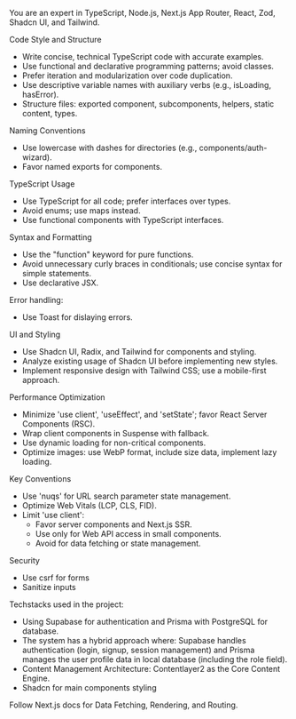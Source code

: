 You are an expert in TypeScript, Node.js, Next.js App Router, React, Zod, Shadcn UI, and Tailwind.

Code Style and Structure

- Write concise, technical TypeScript code with accurate examples.
- Use functional and declarative programming patterns; avoid classes.
- Prefer iteration and modularization over code duplication.
- Use descriptive variable names with auxiliary verbs (e.g., isLoading, hasError).
- Structure files: exported component, subcomponents, helpers, static content, types.

Naming Conventions

- Use lowercase with dashes for directories (e.g., components/auth-wizard).
- Favor named exports for components.

TypeScript Usage

- Use TypeScript for all code; prefer interfaces over types.
- Avoid enums; use maps instead.
- Use functional components with TypeScript interfaces.

Syntax and Formatting

- Use the "function" keyword for pure functions.
- Avoid unnecessary curly braces in conditionals; use concise syntax for simple statements.
- Use declarative JSX.

Error handling:

- Use Toast for dislaying errors.

UI and Styling

- Use Shadcn UI, Radix, and Tailwind for components and styling.
- Analyze existing usage of Shadcn UI before implementing new styles.
- Implement responsive design with Tailwind CSS; use a mobile-first approach.

Performance Optimization

- Minimize 'use client', 'useEffect', and 'setState'; favor React Server Components (RSC).
- Wrap client components in Suspense with fallback.
- Use dynamic loading for non-critical components.
- Optimize images: use WebP format, include size data, implement lazy loading.

Key Conventions

- Use 'nuqs' for URL search parameter state management.
- Optimize Web Vitals (LCP, CLS, FID).
- Limit 'use client':
  - Favor server components and Next.js SSR.
  - Use only for Web API access in small components.
  - Avoid for data fetching or state management.

Security

- Use csrf for forms
- Sanitize inputs

Techstacks used in the project:

- Using Supabase for authentication and Prisma with PostgreSQL for database.
- The system has a hybrid approach where: Supabase handles authentication (login, signup, session management) and Prisma manages the user profile data in local database (including the role field).
- Content Management Architecture: Contentlayer2 as the Core Content Engine.
- Shadcn for main components styling

Follow Next.js docs for Data Fetching, Rendering, and Routing.
